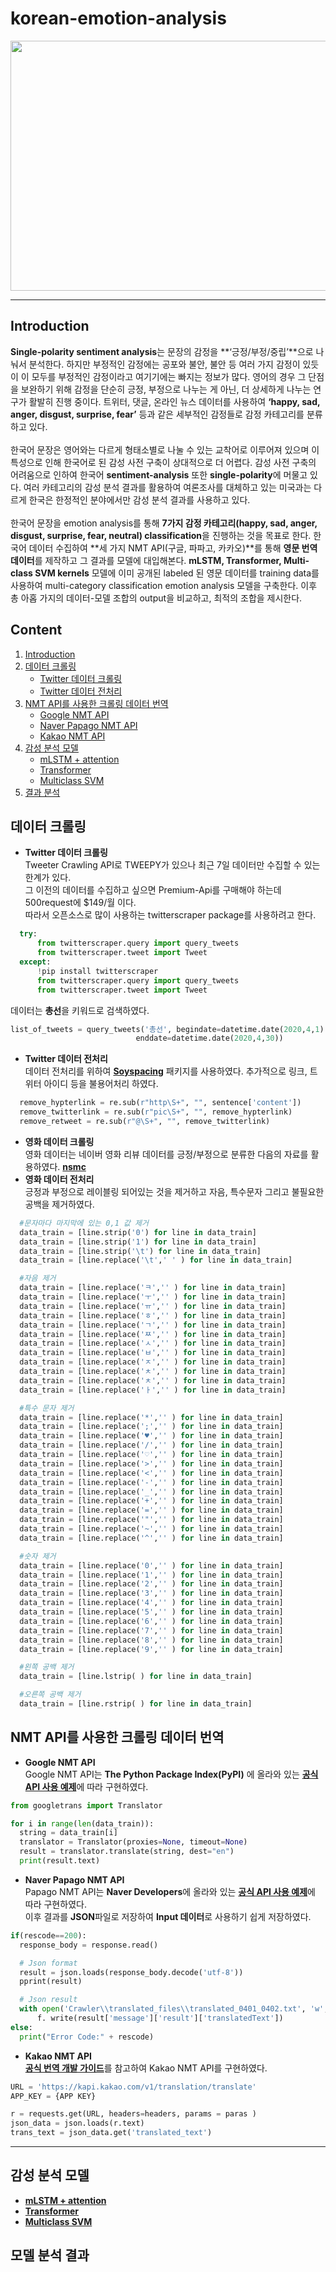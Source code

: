 # korean-emotion-analysis
<div align="center">
  <img src="https://user-images.githubusercontent.com/38775259/81778498-f2ee6c80-952d-11ea-91f3-347ce1ffcadd.jpg" width="600", height="400"></img>
</div>

--------------
## Introduction
**Single-polarity sentiment analysis**는 문장의 감정을 **‘긍정/부정/중립’**으로 나눠서 분석한다. 
하지만 부정적인 감정에는 공포와 불안, 불안 등 여러 가지 감정이 있듯이 이 모두를 부정적인 감정이라고 여기기에는 빠지는 정보가 많다. 
영어의 경우 그 단점을 보완하기 위해 감정을 단순히 긍정, 부정으로 나누는 게 아닌, 더 상세하게 나누는 연구가 활발히 진행 중이다. 
트위터, 댓글, 온라인 뉴스 데이터를 사용하여 **‘happy, sad, anger, disgust, surprise, fear’** 등과 같은 세부적인 감정들로 감정 카테고리를 분류하고 있다.
<br><br>
한국어 문장은 영어와는 다르게 형태소별로 나눌 수 있는 교착어로 이루어져 있으며 이 특성으로 인해 한국어로 된 감성 사전 구축이 상대적으로 더 어렵다.
감성 사전 구축의 어려움으로 인하여 한국어 **sentiment-analysis** 또한 **single-polarity**에 머물고 있다. 
여러 카테고리의 감성 분석 결과를 활용하여 여론조사를 대체하고 있는 미국과는 다르게 한국은 한정적인 분야에서만 감성 분석 결과를 사용하고 있다. 
<br><br>
한국어 문장을 emotion analysis를 통해 **7가지 감정 카테고리(happy, sad, anger, disgust, surprise, fear, neutral) classification**을 진행하는 것을 목표로 한다. 
한국어 데이터 수집하여 **세 가지 NMT API(구글, 파파고, 카카오)**를 통해 **영문 번역 데이터**를 제작하고 그 결과를 모델에 대입해본다. 
**mLSTM, Transformer, Multi-class SVM kernels** 모델에 이미 공개된 labeled 된 영문 데이터를 training data를 사용하여 multi-category classification emotion analysis 모델을 구축한다.
이후 총 아홉 가지의 데이터-모델 조합의 output을 비교하고, 최적의 조합을 제시한다.

## Content
1. [Introduction](#introduction)
2. [데이터 크롤링](#데이터-크롤링)
    * [Twitter 데이터 크롤링](#twitter-데이터-크롤링)
    * [Twitter 데이터 전처리](#twitter-데이터-전처리)
3. [NMT API를 사용한 크롤링 데이터 번역](#nmt-api를-사용한-크롤링-데이터-번역)
    * [Google NMT API](#google-nmt-api)
    * [Naver Papago NMT API](-#aver-papago-nmt-api)
    * [Kakao NMT API](#kakao-nmt-api)
4. [감성 분석 모델](#감성-분석-모델)
    * [mLSTM + attention](#mlstm-+-attention)
    * [Transformer](#transformer)
    * [Multiclass SVM](#multiclass-svm)
5. [결과 분석](#결과-분석)

## 데이터 크롤링
- **Twitter 데이터 크롤링**<br>
    Tweeter Crawling API로 TWEEPY가 있으나 최근 7일 데이터만 수집할 수 있는 한계가 있다.<br>
    그 이전의 데이터를 수집하고 싶으면 Premium-Api를 구매해야 하는데 500request에 $149/월 이다.<br>
    따라서 오픈소스로 많이 사용하는 twitterscraper package를 사용하려고 한다.
```python
  try:
      from twitterscraper.query import query_tweets
      from twitterscraper.tweet import Tweet
  except:
      !pip install twitterscraper
      from twitterscraper.query import query_tweets
      from twitterscraper.tweet import Tweet
```
데이터는 **총선**을 키워드로 검색하였다.
```python
list_of_tweets = query_tweets('총선', begindate=datetime.date(2020,4,1), 
                            enddate=datetime.date(2020,4,30))
```
- **Twitter 데이터 전처리**<br>
    데이터 전처리를 위하여 [**Soyspacing**](https://github.com/lovit/soyspacing) 패키지를 사용하였다. 추가적으로 링크, 트위터 아이디 등을 불용어처리 하였다.
```python
  remove_hypterlink = re.sub(r"http\S+", "", sentence['content'])       # 하이퍼링크 제거
  remove_twitterlink = re.sub(r"pic\S+", "", remove_hypterlink)         # 트위터링크 제거
  remove_retweet = re.sub(r"@\S+", "", remove_twitterlink)              # 트위터아이디 제거
```
- **영화 데이터 크롤링**<br>
    영화 데이터는 네이버 영화 리뷰 데이터를 긍정/부정으로 분류한 다음의 자료를 활용하였다. [**nsmc**](https://github.com/e9t/nsmc)
- **영화 데이터 전처리**<br>
긍정과 부정으로 레이블링 되어있는 것을 제거하고 자음, 특수문자 그리고 불필요한 공백을 제거하였다. 
```python
  #문자마다 마지막에 있는 0,1 값 제거 
  data_train = [line.strip('0') for line in data_train]
  data_train = [line.strip('1') for line in data_train]
  data_train = [line.strip('\t') for line in data_train]
  data_train = [line.replace('\t',' ' ) for line in data_train]

  #자음 제거
  data_train = [line.replace('ㅋ','' ) for line in data_train]
  data_train = [line.replace('ㅜ','' ) for line in data_train]
  data_train = [line.replace('ㅠ','' ) for line in data_train]
  data_train = [line.replace('ㅎ','' ) for line in data_train]
  data_train = [line.replace('ㄱ','' ) for line in data_train]
  data_train = [line.replace('ㅉ','' ) for line in data_train]
  data_train = [line.replace('ㅅ','' ) for line in data_train]
  data_train = [line.replace('ㅂ','' ) for line in data_train]
  data_train = [line.replace('ㅈ','' ) for line in data_train]
  data_train = [line.replace('ㅊ','' ) for line in data_train]
  data_train = [line.replace('ㅊ','' ) for line in data_train]
  data_train = [line.replace('ㅏ','' ) for line in data_train]

  #특수 문자 제거
  data_train = [line.replace('*','' ) for line in data_train]
  data_train = [line.replace(';','' ) for line in data_train]
  data_train = [line.replace('♥','' ) for line in data_train]
  data_train = [line.replace('/','' ) for line in data_train]
  data_train = [line.replace('♡','' ) for line in data_train]
  data_train = [line.replace('>','' ) for line in data_train]
  data_train = [line.replace('<','' ) for line in data_train]
  data_train = [line.replace('-','' ) for line in data_train]
  data_train = [line.replace('_','' ) for line in data_train]
  data_train = [line.replace('+','' ) for line in data_train]
  data_train = [line.replace('=','' ) for line in data_train]
  data_train = [line.replace('"','' ) for line in data_train]
  data_train = [line.replace('~','' ) for line in data_train]
  data_train = [line.replace('^','' ) for line in data_train]

  #숫자 제거
  data_train = [line.replace('0','' ) for line in data_train]
  data_train = [line.replace('1','' ) for line in data_train]
  data_train = [line.replace('2','' ) for line in data_train]
  data_train = [line.replace('3','' ) for line in data_train]
  data_train = [line.replace('4','' ) for line in data_train]
  data_train = [line.replace('5','' ) for line in data_train]
  data_train = [line.replace('6','' ) for line in data_train]
  data_train = [line.replace('7','' ) for line in data_train]
  data_train = [line.replace('8','' ) for line in data_train]
  data_train = [line.replace('9','' ) for line in data_train]

  #왼쪽 공백 제거
  data_train = [line.lstrip( ) for line in data_train]

  #오른쪽 공백 제거
  data_train = [line.rstrip( ) for line in data_train]

```
## NMT API를 사용한 크롤링 데이터 번역
- **Google NMT API**<br>
  Google NMT API는 **The Python Package Index(PyPI)** 에 올라와 있는 [**공식 API 사용 예제**](https://pypi.org/project/googletrans/)에 따라 구현하였다.
```python
from googletrans import Translator

for i in range(len(data_train)):
  string = data_train[i]
  translator = Translator(proxies=None, timeout=None)
  result = translator.translate(string, dest="en")
  print(result.text)
```
- **Naver Papago NMT API**<br>
  Papago NMT API는 **Naver Developers**에 올라와 있는 [**공식 API 사용 예제**](https://developers.naver.com/docs/nmt/reference)에 따라 구현하였다.<br>
  이후 결과를 **JSON**파일로 저장하여 **Input 데이터**로 사용하기 쉽게 저장하였다.
```python
if(rescode==200):
  response_body = response.read()

  # Json format
  result = json.loads(response_body.decode('utf-8'))
  pprint(result)

  # Json result  
  with open('Crawler\\translated_files\\translated_0401_0402.txt', 'w', encoding='utf8') as f:
      f. write(result['message']['result']['translatedText'])
else:
  print("Error Code:" + rescode)
```
- **Kakao NMT API**<br>
  [**공식 번역 개발 가이드**](https://developers.kakao.com/docs/latest/ko/translate/dev-guide)를 참고하여 Kakao NMT API를 구현하였다. <br>
```python
URL = 'https://kapi.kakao.com/v1/translation/translate'
APP_KEY = {APP KEY}

r = requests.get(URL, headers=headers, params = paras )
json_data = json.loads(r.text)
trans_text = json_data.get('translated_text')
 ```
-------------
## 감성 분석 모델
- [**mLSTM + attention**](Model/mlstm_attention/mlstm_attention.md)
- [**Transformer**](Model/transformer/transformer.md)
- [**Multiclass SVM**](Model/msvm_kernel/msvm_kernel.md)

## 모델 분석 결과

